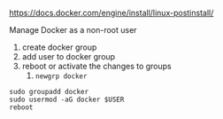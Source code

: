 https://docs.docker.com/engine/install/linux-postinstall/

Manage Docker as a non-root user
1. create docker group
2. add user to docker group
3. reboot or activate the changes to groups
	1. `newgrp docker`
```
sudo groupadd docker
sudo usermod -aG docker $USER
reboot
```